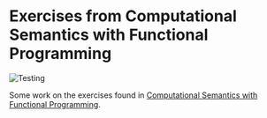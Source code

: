 # Exercises from Computational Semantics with Functional Programming

![Testing](https://github.com/adueck/computational-semantics/actions/workflows/ci.yml/badge.svg)

Some work on the exercises found in [Computational Semantics with Functional Programming](https://www.cambridge.org/core/books/computational-semantics-with-functional-programming/0D3BAC27C39751AE4FF7F08FCC1C1364).
